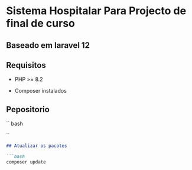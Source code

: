 # Sistema Hospitalar Para Projecto de final de curso


## Baseado em laravel 12


## Requisitos 
- PHP >= 8.2
* Composer instalados

## Pepositorio

`` bash

`` 


```markdown
## Atualizar os pacotes

```bash
composer update
```



